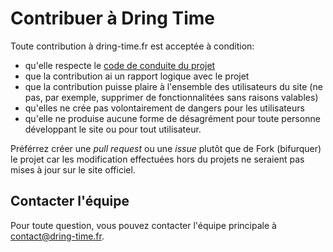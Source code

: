# Contribuer à Dring Time

Toute contribution à dring-time.fr est acceptée à condition:
- qu'elle respecte le [code de conduite du projet](https://github.com/PardaSuperDev/DringTime/blob/main/CODE_OF_CONDUCT.md)
- que la contribution ai un rapport logique avec le projet
- que la contribution puisse plaire à l'ensemble des utilisateurs du site (ne pas, par exemple, supprimer de fonctionnalitées sans raisons valables)
- qu'elles ne crée pas volontairement de dangers pour les utilisateurs
- qu'elle ne produise aucune forme de désagrément pour toute personne développant le site ou pour tout utilisateur.

Préférrez créer une *pull request* ou une *issue* plutôt que de Fork (bifurquer) le projet car les modification effectuées hors du projets ne seraient pas mises à jour sur le site officiel.

## Contacter l'équipe
Pour toute question, vous pouvez contacter l'équipe principale à [contact@dring-time.fr](mailto://contact@dring-time.fr).

